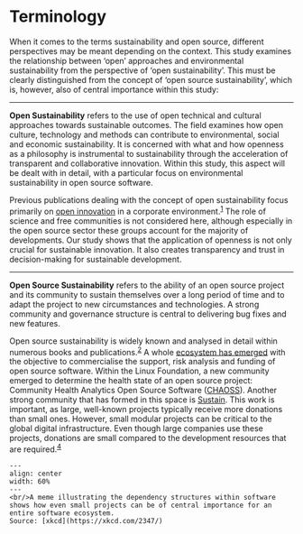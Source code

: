 # Terminology

When it comes to the terms sustainability and open source, different perspectives may be meant depending on the context. This study examines the relationship between ‘open’ approaches and environmental sustainability from the perspective of ‘open sustainability’. This must be clearly distinguished from the concept of ‘open source sustainability’, which is, however, also of central importance within this study:

---

**Open Sustainability** refers to the use of open technical and cultural approaches towards sustainable outcomes. The field examines how open culture, technology and methods can contribute to environmental, social and economic sustainability. It is concerned with what and how openness as a philosophy is instrumental to sustainability through the acceleration of transparent and collaborative innovation. Within this study, this aspect will be dealt with in detail, with a particular focus on environmental sustainability in open source software.

Previous publications dealing with the concept of open sustainability focus primarily on [open innovation](https://en.wikipedia.org/wiki/Open_innovation) in a corporate environment.<sup><a href="https://lutpub.lut.fi/bitstream/handle/10024/158649/ukko_et_al_sustainable_development_final_draft.pdf">1</a></sup> The role of science and free communities is not considered here, although especially in the open source sector these groups account for the majority of developments. Our study shows that the application of openness is not only crucial for sustainable innovation. It also creates transparency and trust in decision-making for sustainable development. 

---

**Open Source Sustainability** refers to the ability of an open source project and its community to sustain themselves over a long period of time and to adapt the project to new circumstances and technologies. A strong community and governance structure is central to delivering bug fixes and new features.

Open source sustainability is widely known and analysed in detail within numerous books and publications.<sup><a href="https://press.stripe.com/working-in-public">2</a></sup> A whole [ecosystem has emerged](https://github.com/nayafia/lemonade-stand#a-handy-guide-to-financial-support-for-open-source) with the objective to commercialise the support, risk analysis and funding of open source software. Within the Linux Foundation, a new community emerged to determine the health state of an open source project: Community Health Analytics Open Source Software ([CHAOSS](https://chaoss.community/)). Another strong community that has formed in this space is [Sustain](https://sustainoss.org/). This work is important, as large, well-known projects typically receive more donations than small ones. However, small modular projects can be critical to the global digital infrastructure. Even though large companies use these projects, donations are small compared to the development resources that are required.<sup><a href="https://staltz.com/software-below-the-poverty-line.html">4</a></sup>

```{figure} ../images/dependency.png
---
align: center
width: 60%
---
<br/>A meme illustrating the dependency structures within software shows how even small projects can be of central importance for an entire software ecosystem. 
Source: [xkcd](https://xkcd.com/2347/)
```
